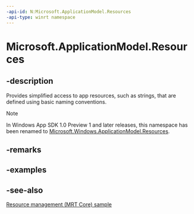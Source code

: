 ```yaml
---
-api-id: N:Microsoft.ApplicationModel.Resources
-api-type: winrt namespace
---
```


# Microsoft.ApplicationModel.Resources

## -description

Provides simplified access to app resources, such as strings, that are defined using basic naming conventions.

> [!NOTE]
> In Windows App SDK 1.0 Preview 1 and later releases, this namespace has been renamed to [Microsoft.Windows.ApplicationModel.Resources](../microsoft.windows.applicationmodel.resources/microsoft_windows_applicationmodel_resources.md).

## -remarks

## -examples

## -see-also

[Resource management (MRT Core) sample](https://github.com/microsoft/WindowsAppSDK-Samples/tree/main/Samples/ResourceManagement)
